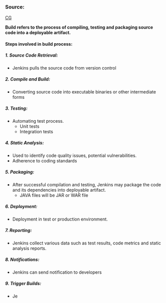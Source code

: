 
### Source:
[CG](https://chat.openai.com/share/7d5f9b08-ba5a-4aa3-b8b8-c67fbc18f86f)

**Build refers to the process of compiling, testing and packaging source code into a deployable artifact.**

#### Steps involved in build process:

##### 1. Source Code Retrieval: 
* Jenkins pulls the source code from version control

##### 2. Compile and Build:
* Converting source code into executable binaries or other intermediate forms

##### 3. Testing:
* Automating test process.
	* Unit tests
	* Integration tests

##### 4. Static Analysis:
* Used to identify code quality issues, potential vulnerabilities.
* Adherence to coding standards

##### 5. Packaging:
* After successful compilation and testing, Jenkins may package the code and its dependencies into deployable artifact.
	* JAVA files will be JAR or WAR file

##### 6. Deployment:
* Deployment in test or production environment.

##### 7. Reporting:
* Jenkins collect various data such as test results, code metrics and static analysis reports.

##### 8. Notifications:
* Jenkins can send notification to developers

##### 9. Trigger Builds:
* Je